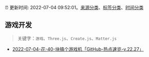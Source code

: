 :alarm_clock: 更新时间: 2022-07-04 09:52:01。[来源分类](../README.md)、[标签分类](../TAGS.md)、[时间分类](../TIMELINE.md)

## 游戏开发


> 关键字：`游戏`、`Three.js`、`Create.js`、`Matter.js`



- [2022-07-04-花-40-块搞个游戏机「GitHub-热点速览-v.22.27」](https://toutiao.io/k/muni5ep) 